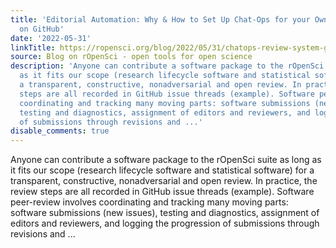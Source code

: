 ```yaml
---
title: 'Editorial Automation: Why & How to Set Up Chat-Ops for your Own Review System
  on GitHub'
date: '2022-05-31'
linkTitle: https://ropensci.org/blog/2022/05/31/chatops-review-system-github/
source: Blog on rOpenSci - open tools for open science
description: 'Anyone can contribute a software package to the rOpenSci suite as long
  as it fits our scope (research lifecycle software and statistical software) for
  a transparent, constructive, nonadversarial and open review. In practice, the review
  steps are all recorded in GitHub issue threads (example). Software peer-review involves
  coordinating and tracking many moving parts: software submissions (new issues),
  testing and diagnostics, assignment of editors and reviewers, and logging the progression
  of submissions through revisions and ...'
disable_comments: true
---
```

Anyone can contribute a software package to the rOpenSci suite as long as it fits our scope (research lifecycle software and statistical software) for a transparent, constructive, nonadversarial and open review. In practice, the review steps are all recorded in GitHub issue threads (example). Software peer-review involves coordinating and tracking many moving parts: software submissions (new issues), testing and diagnostics, assignment of editors and reviewers, and logging the progression of submissions through revisions and ...